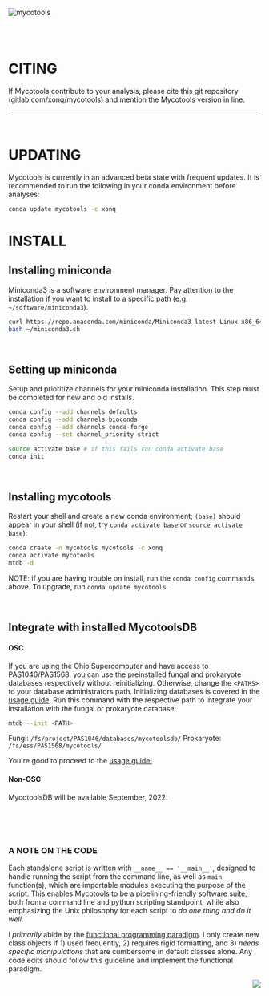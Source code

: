 ![mycotools](https://gitlab.com/xonq/mycotools/-/raw/master/misc/pictogo.png)

<br /><br />

# CITING

If Mycotools contribute to your analysis, please cite this git repository (gitlab.com/xonq/mycotools) and mention the Mycotools version in line.

---

<br />

# UPDATING
Mycotools is currently in an advanced beta state with frequent updates. It is
recommended to run the following in your conda environment before analyses:

```bash
conda update mycotools -c xonq
```

# INSTALL
## Installing miniconda
Miniconda3 is a software environment manager. Pay attention to the installation if you want to install to a specific path (e.g. `~/software/miniconda3`).

```bash
curl https://repo.anaconda.com/miniconda/Miniconda3-latest-Linux-x86_64.sh > ~/miniconda3.sh
bash ~/miniconda3.sh
```

<br />

## Setting up miniconda
Setup and prioritize channels for your miniconda installation. This step must be
completed for new and old installs.

```bash
conda config --add channels defaults
conda config --add channels bioconda
conda config --add channels conda-forge
conda config --set channel_priority strict
```

```bash
source activate base # if this fails run conda activate base
conda init
```

<br />

## Installing mycotools
Restart your shell and create a new conda environment; `(base)` should appear
in your shell (if not, try `conda activate base` or `source activate base`):
```bash
conda create -n mycotools mycotools -c xonq
conda activate mycotools
mtdb -d
```

NOTE: if you are having trouble on install, run the `conda config` commands
above. To upgrade, run `conda update mycotools`.

<br />

## Integrate with installed MycotoolsDB 
#### OSC
If you are using the Ohio Supercomputer and have access to PAS1046/PAS1568, you can use the preinstalled fungal and prokaryote databases respectively without reinitializing. Otherwise, change the `<PATHS>` to your database administrators path. Initializing databases is covered in the [usage guide](https://gitlab.com/xonq/mycotools/-/blob/master/mycotools/USAGE.md).
Run this command with the respective path to integrate your installation with the fungal or prokaryote database:
```bash
mtdb --init <PATH>
```
Fungi: `/fs/project/PAS1046/databases/mycotoolsdb/`
Prokaryote: `/fs/ess/PAS1568/mycotools/`


You're good to proceed to the [usage guide!](https://gitlab.com/xonq/mycotools/-/blob/master/mycotools/USAGE.md)

#### Non-OSC
MycotoolsDB will be available September, 2022.

<br /><br /><br />

### A NOTE ON THE CODE
Each standalone script is written with `__name__ == '__main__'`, designed to
handle running the script from the command line, as well as `main` function(s),
which are importable modules executing the purpose of the script. This enables Mycotools
to be a pipelining-friendly software suite, both from a command line and
python scripting standpoint,  while also emphasizing the Unix
philosophy for each script to *do one thing and do it well*. 

I *primarily* abide by the [functional
programming paradigm](https://docs.python.org/3/howto/functional.html).
I only create new class objects if 1) used frequently, 2) requires rigid formatting, 
and 3) *needs specific manipulations* that are cumbersome in default classes alone. 
Any code edits should follow this guideline and implement the functional paradigm.


<img align="right" src="https://gitlab.com/xonq/mycotools/-/raw/master/misc/ablogo.png">

<br /><br /><br /><br /><br /><br /><br /><br /><br /><br /><br />
